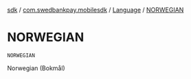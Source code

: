 [sdk](../../index.md) / [com.swedbankpay.mobilesdk](../index.md) / [Language](index.md) / [NORWEGIAN](./-n-o-r-w-e-g-i-a-n.md)

# NORWEGIAN

`NORWEGIAN`

Norwegian (Bokmål)

